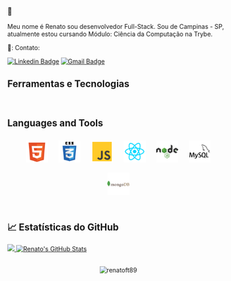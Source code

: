 ### 👋

Meu nome é Renato sou desenvolvedor Full-Stack. Sou de Campinas - SP, atualmente estou cursando Módulo: Ciência da Computação na Trybe.

<!-- links contato -->
<p align="left">  📲:  Contato:

[![Linkedin Badge](https://img.shields.io/badge/-RenatoAlves-blue?style=flat-square&logo=Linkedin&logoColor=white&link=https://www.linkedin.com/in/renatoalves1989/)](https://www.linkedin.com/in/renatoalves1989/) 
[![Gmail Badge](https://img.shields.io/badge/-renatoft89@gmail.com-c14438?style=flat-square&logo=Gmail&logoColor=white&link=mailto:renatoft89@gmail.com)](mailto:renatoft89@gmail.com)
</p>

<!-- Seção Tecnlogias  -->
## Ferramentas e Tecnologias   

<br/>  

## Languages and Tools  
<div align="center">  
<a href="https://developer.mozilla.org/pt-BR/docs/Web/HTML/Element" target="_blank"><img style="margin: 10px" src="./img/html-5-svgrepo-com.svg" alt="HTML5" height="50" /></a>
<a href="https://developer.mozilla.org/pt-BR/docs/Web/CSS" target="_blank"><img style="margin: 10px" src="./img//css3-logo-svgrepo-com.svg" alt="CSS3" height="50" /></a>
<a href="https://developer.mozilla.org/pt-BR/docs/Web/JavaScript" target="_blank"><img style="margin: 10px" src="./img/js-svgrepo-com.svg" alt="JavaScript" height="50" /></a>  
<a href="https://reactjs.org/" target="_blank"><img style="margin: 10px" src="./img/reactjs-svgrepo-com.svg" alt="React" height="50" /></a>
<a href="https://nodejs.org/pt-br/" target="_blank"><img style="margin: 10px" src="./img//nodejs-1-logo-svgrepo-com.svg" alt="Nodejs" height="50" /></a>
<a href="https://dev.mysql.com/doc/" target="_blank"><img style="margin: 10px" src="./img//mysql-svgrepo-com.svg" alt="MySQL" height="50" /></a>
<a href="https://www.mongodb.com/" target="_blank"><img style="margin: 10px" src="./img/mongodb-logo-svgrepo-com.svg" alt="MongoDB"height="50" /></a>  

</div>  
<br/>

## &#x1f4c8; Estatísticas do GitHub

<div>
  <a href="https://github.com/renatoft89/renatoft89">
  <img height="210em" src="https://github-readme-stats.vercel.app/api/top-langs/?username=renatoft89&theme=react" />
</a>
<a href="https://github.com/renatoft89/renatoft89">
  <img height="210em" src="https://github-readme-stats.vercel.app/api?username=renatoft89&theme=react&show_icons=true&line_height=27&count_private=true" alt="Renato's GitHub Stats" />
</a>
</div>
<br />
<p align="center"> 
  <img src="https://komarev.com/ghpvc/?username=renatoft89&label=Profile%20views&color=blue&style=plastic" alt="renatoft89" />
</p>



<!-- icons without padding -->
[1.2]: http://i.imgur.com/wWzX9uB.png (twitter icon without padding)
[2.2]: http://i.imgur.com/9I6NRUm.png (github icon without padding)
[3.2]: https://raw.githubusercontent.com/MartinHeinz/MartinHeinz/master/linkedin-3-16.png (LinkedIn icon without padding)

<!-- links to your social media accounts -->
[1]: https://www.linkedin.com/in/renatoalves1989/


<!-- Resources -->
<!-- Icons: https://simpleicons.org/ -->
<!-- GitHub Stats: https://github.com/anuraghazra/github-readme-stats -->
<!-- Emojis: https://emojipedia.org/emoji/ -->
<!-- HTML Emojis: https://www.fileformat.info/index.htm -->
<!-- Shields: https://shields.io/ -->
<!-- Awesome GitHub Profile README: https://github.com/abhisheknaiidu/awesome-github-profile-readme -->

